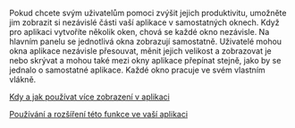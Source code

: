 ﻿Pokud chcete svým uživatelům pomoci zvýšit jejich produktivitu, umožněte jim zobrazit si nezávislé části vaší aplikace v samostatných oknech. Když pro aplikaci vytvoříte několik oken, chová se každé okno nezávisle. Na hlavním panelu se jednotlivá okna zobrazují samostatně. Uživatelé mohou okna aplikace nezávisle přesouvat, měnit jejich velikost a zobrazovat je nebo skrývat a mohou také mezi okny aplikace přepínat stejně, jako by se jednalo o samostatné aplikace. Každé okno pracuje ve svém vlastním vlákně.

[Kdy a jak používat více zobrazení v aplikaci](https://docs.microsoft.com/windows/uwp/design/layout/show-multiple-views)

[Používání a rozšíření této funkce ve vaší aplikaci](https://github.com/Microsoft/WindowsTemplateStudio/blob/master/docs/UWP/features/multiple-views.md)
